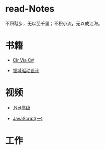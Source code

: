 # read-Notes 

不积跬步，无以至千里；不积小流，无以成江海。

# 书籍
*  [Clr Via C#](https://github.com/yuxl01/read-Notes/blob/master/book/CLR%20Via%20C%23.md)

*  [领域驱动设计](https://github.com/yuxl01/read-Notes/blob/master/book/%E9%A2%86%E5%9F%9F%E9%A9%B1%E5%8A%A8%E8%AE%BE%E8%AE%A1.md)







# 视频

*  [.Net高级](https://github.com/yuxl01/read-Notes/blob/master/vedio/.Net%E9%AB%98%E7%BA%A7.md)

*  [JavaScript(一)](https://github.com/yuxl01/read-Notes/blob/master/vedio/JavaScript.md)






# 工作


